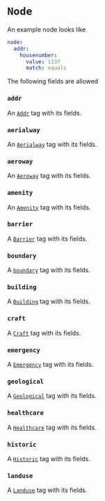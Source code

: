 # `Node`

An example node looks like

```yml
node:
  addr:
    housenumber:
      value: 1337
      match: equals
```

The following fields are allowed

### `addr`

An [`Addr`](../tags/addr.md) tag with its fields.

### `aerialway`

An [`Aerialway`](../tags/aerialway.md) tag with its fields.

### `aeroway`

An [`Aeroway`](../tags/aeroway.md) tag with its fields.

### `amenity`

An [`Amenity`](../tags/amenity.md) tag with its fields.

### `barrier`

A [`Barrier`](../tags/barrier.md) tag with its fields.

### `boundary`

A [`boundary`](../tags/boundary.md) tag with its fields.

### `building`

A [`Building`](../tags/building.md) tag with its fields.

### `craft`

A [`Craft`](../tags/craft.md) tag with its fields.

### `emergency`

A [`Emergency`](../tags/emergency.md) tag with its fields.

### `geological`

A [`Geological`](../tags/geological.md) tag with its fields.

### `healthcare`

A [`Healthcare`](../tags/healthcare.md) tag with its fields.

### `historic`

A [`Historic`](../tags/historic.md) tag with its fields.

### `landuse`

A [`Landuse`](../tags/landuse.md) tag with its fields.

